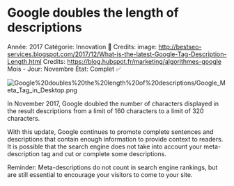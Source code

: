 # Google doubles the length of descriptions

Année: 2017
Catégorie: Innovation 🎢
Credits: image: http://bestseo-services.blogspot.com/2017/12/What-is-the-latest-Google-Tag-Description-Length.html
Credits: https://blog.hubspot.fr/marketing/algorithmes-google
Mois - Jour: Novembre
État: Complet ✅

![Google%20doubles%20the%20length%20of%20descriptions/Google_Meta_Tag_in_Desktop.png](Google%20doubles%20the%20length%20of%20descriptions/Google_Meta_Tag_in_Desktop.png)

In November 2017, Google doubled the number of characters displayed in the result descriptions from a limit of 160 characters to a limit of 320 characters.

With this update, Google continues to promote complete sentences and descriptions that contain enough information to provide context to readers. It is possible that the search engine does not take into account your meta-description tag and cut or complete some descriptions.

Reminder: Meta-descriptions do not count in search engine rankings, but are still essential to encourage your visitors to come to your site.